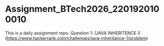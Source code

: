# Assignment_BTech2026_2201920100010
This is a daily assignment repo.
Question 1: (JAVA INHERITENCE I)(https://www.hackerrank.com/challenges/java-inheritance-1/problem)
